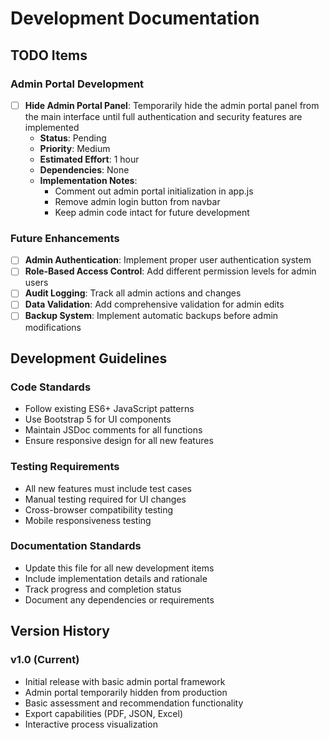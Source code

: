 # Development Documentation

## TODO Items

### Admin Portal Development
- [ ] **Hide Admin Portal Panel**: Temporarily hide the admin portal panel from the main interface until full authentication and security features are implemented
  - **Status**: Pending
  - **Priority**: Medium
  - **Estimated Effort**: 1 hour
  - **Dependencies**: None
  - **Implementation Notes**: 
    - Comment out admin portal initialization in app.js
    - Remove admin login button from navbar
    - Keep admin code intact for future development

### Future Enhancements
- [ ] **Admin Authentication**: Implement proper user authentication system
- [ ] **Role-Based Access Control**: Add different permission levels for admin users
- [ ] **Audit Logging**: Track all admin actions and changes
- [ ] **Data Validation**: Add comprehensive validation for admin edits
- [ ] **Backup System**: Implement automatic backups before admin modifications

## Development Guidelines

### Code Standards
- Follow existing ES6+ JavaScript patterns
- Use Bootstrap 5 for UI components
- Maintain JSDoc comments for all functions
- Ensure responsive design for all new features

### Testing Requirements
- All new features must include test cases
- Manual testing required for UI changes
- Cross-browser compatibility testing
- Mobile responsiveness testing

### Documentation Standards
- Update this file for all new development items
- Include implementation details and rationale
- Track progress and completion status
- Document any dependencies or requirements

## Version History

### v1.0 (Current)
- Initial release with basic admin portal framework
- Admin portal temporarily hidden from production
- Basic assessment and recommendation functionality
- Export capabilities (PDF, JSON, Excel)
- Interactive process visualization